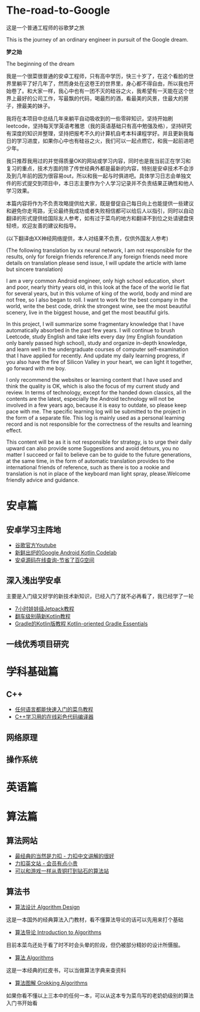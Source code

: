 # The-road-to-Google
这是一个普通工程师的谷歌梦之旅

This is the journey of an ordinary engineer in pursuit of the Google dream.

**梦之始**

The beginning of the dream

我是一个很菜很普通的安卓工程师，只有高中学历，快三十岁了，在这个看脸的世界里躺平了好几年了，然而身处在这卷王的世界里，身心都不得自由，所以我也开始卷了。和大家一样，我心中也有一团不灭的硅谷之火，我希望有一天能在这个世界上最好的公司工作，写最飘的代码，喝最烈的酒，看最美的风景，住最大的房子，撩最美的妹子。

我将在本项目中总结几年来躺平自动吸收到的一些零碎知识，坚持开始刷leetcode，坚持每天学英语考雅思（我的英语基础只有高中勉强及格），坚持研究有深度的知识并整理，坚持把报考不久的计算机自考本科课程学好。并且更新我每日的学习进度，如果你心中也有硅谷之火，我们可以一起点燃它，和我一起前进吧少年。

我只推荐我用过的并觉得质量OK的网站或学习内容，同时也是我当前正在学习和复习的重点，技术方面的除了传世经典外都是最新的内容，特别是安卓技术不会涉及到几年前的因为很容易out，所以和我一起与时俱进吧。具体学习日志会单独文件的形式提交到项目中，本日志主要作为个人学习记录并不负责结果正确性和他人学习效果。

本篇内容将作为不负责攻略提供给大家，既是督促自己每日向上也能提供一些建议和避免你走弯路，无论最终我成功或者失败相信都可以给后人以指引，同时以自动翻译的形式提供给国际友人参考，如有过于菜鸟的地方和翻译不到位之处请键盘侠轻喷，欢迎友善的建议和指导。

(以下翻译由XX神经网络提供，本人对结果不负责，仅供外国友人参考)

(The following translation by xx neural network, I am not responsible for the results, only for foreign friends reference.If any foreign friends need more details on translation please send issue, I will update the article with lame but sincere translation)

I am a very common Android engineer, only high school education, short and poor, nearly thirty years old, in this look at the face of the world lie flat for several years, but in this volume of king of the world, body and mind are not free, so I also began to roll. I want to work for the best company in the world, write the best code, drink the strongest wine, see the most beautiful scenery, live in the biggest house, and get the most beautiful girls.

In this project, I will summarize some fragmentary knowledge that I have automatically absorbed in the past few years. I will continue to brush Leetcode, study English and take ielts every day (my English foundation only barely passed high school), study and organize in-depth knowledge, and learn well in the undergraduate courses of computer self-examination that I have applied for recently. And update my daily learning progress, if you also have the fire of Silicon Valley in your heart, we can light it together, go forward with me boy.

I only recommend the websites or learning content that I have used and think the quality is OK, which is also the focus of my current study and review. In terms of technology, except for the handed down classics, all the contents are the latest, especially the Android technology will not be involved in a few years ago, because it is easy to outdate, so please keep pace with me. The specific learning log will be submitted to the project in the form of a separate file. This log is mainly used as a personal learning record and is not responsible for the correctness of the results and learning effect.

This content will be as it is not responsible for strategy, is to urge their daily upward can also provide some Suggestions and avoid detours, you no matter I succeed or fail to believe can be to guide to the future generations, at the same time, in the form of automatic translation provides to the international friends of reference, such as there is too a rookie and translation is not in place of the keyboard man light spray, please.Welcome friendly advice and guidance.

安卓篇
==
安卓学习主阵地
--
* [谷歌官方Youtube](https://www.youtube.com/googlecode)
* [新鲜出炉的Google Android Kotlin Codelab](https://developer.android.google.cn/courses/kotlin-android-advanced/toc?hl=en)
* [安卓源码在线查询-节省了百G空间](http://androidxref.com/)

深入浅出学安卓
--
主要是入门级又好学的新技术新知识，已经入门了就不必再看了，我已经学了一轮
* [7小时娃娃级Jetpack教程](https://www.youtube.com/watch?v=-TWz30owX_I)
* [翻车级别萌新Kotlin教程](https://www.bilibili.com/video/BV1kT4y1o7nP?p=8&spm_id_from=pageDriver)
* [Gradle的Kotlin版教程 Kotlin-oriented Gradle Essentials](https://koge.2bab.me/#/zh-cn/)

一线优秀项目研究
--


学科基础篇
==
C++
--
* [任何语言都能快速入门的菜鸟教程](https://www.runoob.com/cplusplus/cpp-tutorial.html)
* [C++学习用的在线彩色代码编译器](http://www.dooccn.com/cpp/)

网络原理
--

操作系统
--


英语篇
==


算法篇
==
算法网站
--
* [最经典的当然是力扣 - 力扣中文讲解的很好](https://leetcode-cn.com/)
* [力扣英文站 - 会员有点小贵](https://leetcode.com/)
* [可以和游戏一样从青铜打到钻石的算法站](https://www.lintcode.com/cat/)

算法书
--
* [算法设计 Algorithm Design](https://book.douban.com/subject/35391618/)

这是一本国外的经典算法入门教材，看不懂算法导论的话可以先用来打个基础
* [算法导论 Introduction to Algorithms](https://book.douban.com/subject/20432061/)

目前本菜鸟还处于看了时不时会头晕的阶段，但仍被部分精妙的设计所慑服。
* [算法 Algorithms](https://book.douban.com/subject/19952400/)

这是一本经典的红皮书，可以当做算法字典来查资料
* [算法图解 Grokking Algorithms](https://book.douban.com/subject/26979890/) 

如果你看不懂以上三本中的任何一本，可以从这本专为菜鸟写的老奶奶级别的算法入门书开始看






